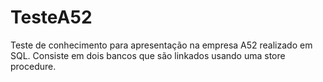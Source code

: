 # TesteA52
Teste de conhecimento para apresentação na empresa A52 realizado em SQL. Consiste em dois bancos que são linkados usando uma store procedure.
